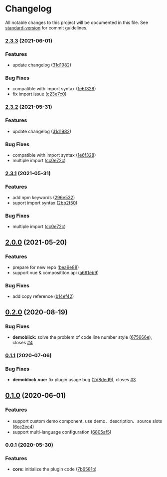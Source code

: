 # Changelog

All notable changes to this project will be documented in this file. See [standard-version](https://github.com/conventional-changelog/standard-version) for commit guidelines.

### [2.3.3](https://github.com/wkcole/vuepress-plugin-demo-container-v2/compare/v2.3.1...v2.3.3) (2021-06-01)


### Features

* update changelog ([31d1982](https://github.com/wkcole/vuepress-plugin-demo-container-v2/commit/31d19820e6377cd1ca24f332527ad1f9c6a91dd3))


### Bug Fixes

* compatible with import syntax ([1e6f328](https://github.com/wkcole/vuepress-plugin-demo-container-v2/commit/1e6f328f3c5f839dc0ebe7142b5b45255f6ba5f0))
* fix import issue ([c23e7c0](https://github.com/wkcole/vuepress-plugin-demo-container-v2/commit/c23e7c04350657183c5de586b5f6da44fc84faa1))

### [2.3.2](https://github.com/wkcole/vuepress-plugin-demo-container-v2/compare/v2.2.0...v2.3.2) (2021-05-31)


### Features

* update changelog ([31d1982](https://github.com/wkcole/vuepress-plugin-demo-container-v2/commit/31d19820e6377cd1ca24f332527ad1f9c6a91dd3))


### Bug Fixes

* compatible with import syntax ([1e6f328](https://github.com/wkcole/vuepress-plugin-demo-container-v2/commit/1e6f328f3c5f839dc0ebe7142b5b45255f6ba5f0))
* multiple import ([cc0e72c](https://github.com/wkcole/vuepress-plugin-demo-container-v2/commit/cc0e72ce68cd1dea1830ebe93a9f8154e12566a7))

### [2.3.1](https://github.com/wkcole/vuepress-plugin-demo-container-v2/compare/v2.3.0...v2.3.1) (2021-05-31)

### Features

* add npm keywords ([296e532](https://github.com/wkcole/vuepress-plugin-demo-container-v2/commit/296e532a1963eb2675e74506307a4d2fe1b7abfb))
* suport import syntax ([2bb2f50](https://github.com/wkcole/vuepress-plugin-demo-container-v2/commit/2bb2f50c057478296f69f9ac6590330cf7186dc7))


### Bug Fixes

* multiple import ([cc0e72c](https://github.com/wkcole/vuepress-plugin-demo-container-v2/commit/cc0e72ce68cd1dea1830ebe93a9f8154e12566a7))

## [2.0.0](https://github.com/wkcole/vuepress-plugin-demo-container-v2/compare/v0.2.0...v2.0.0) (2021-05-20)


### Features

* prepare for new repo ([bea9e88](https://github.com/wkcole/vuepress-plugin-demo-container-v2/commit/bea9e885441ce8b0a3d403d4947cac276e781be5))
* support vue & composititon api ([a691eb9](https://github.com/wkcole/vuepress-plugin-demo-container-v2/commit/a691eb9cb623676894b16e157aaad072d7952c08))


### Bug Fixes

* add copy reference ([b14ef42](https://github.com/wkcole/vuepress-plugin-demo-container-v2/commit/b14ef42b98152adde68259737db6611baa9c4c34))

## [0.2.0](https://github.com/calebman/vuepress-plugin-demo-container/compare/v0.1.1...v0.2.0) (2020-08-19)


### Bug Fixes

* **demoblick:** solve the problem of code line number style ([675666e](https://github.com/calebman/vuepress-plugin-demo-container/commit/675666eac7c20bc853be8b328b4b1134d91fa1af)), closes [#4](https://github.com/calebman/vuepress-plugin-demo-container/issues/4)

### [0.1.1](https://github.com/calebman/vuepress-plugin-demo-container/compare/v0.1.0...v0.1.1) (2020-07-06)


### Bug Fixes

* **demoblock.vue:** fix plugin usage bug ([2d8ded9](https://github.com/calebman/vuepress-plugin-demo-container/commit/2d8ded99d7cd1c9f8e345ff07a6ad66650d02182)), closes [#3](https://github.com/calebman/vuepress-plugin-demo-container/issues/3)

## [0.1.0](https://github.com/calebman/vuepress-plugin-demo-container/compare/v0.0.1...v0.1.0) (2020-06-01)


### Features

* support custom demo component, use demo、description、source slots ([6cc2ec4](https://github.com/calebman/vuepress-plugin-demo-container/commit/6cc2ec44afc44e0d69660f47b903cfda4c69ca29))
* support multi-language configuration ([6805af5](https://github.com/calebman/vuepress-plugin-demo-container/commit/6805af5bc607d645931270b21efa647fd542156f))

### 0.0.1 (2020-05-30)


### Features

* **core:** initialize the plugin code ([7b6581b](https://github.com/calebman/vuepress-plugin-demo-container/commit/7b6581b3877c0c8afecb4ac5ab73c898269827d6))
